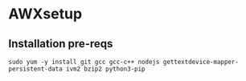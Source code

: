 # AWXsetup

## Installation pre-reqs
``` 
sudo yum -y install git gcc gcc-c++ nodejs gettextdevice-mapper-persistent-data ivm2 bzip2 python3-pip
```


